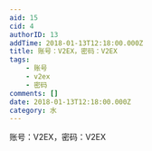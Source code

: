 ```yaml
---
aid: 15
cid: 4
authorID: 13
addTime: 2018-01-13T12:18:00.000Z
title: 账号：V2EX，密码：V2EX
tags:
    - 账号
    - v2ex
    - 密码
comments: []
date: 2018-01-13T12:18:00.000Z
category: 水
---
```


账号：V2EX，密码：V2EX
